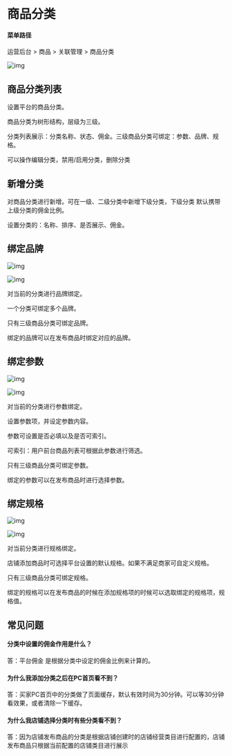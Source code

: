# 商品分类

#### 菜单路径

运营后台 > 商品 > 关联管理 > 商品分类

![img](https://docs.pickmall.cn/help/images/goodsTypeManager.png)

## 商品分类列表

设置平台的商品分类。

商品分类为树形结构，层级为三级。

分类列表展示：分类名称、状态、佣金。三级商品分类可绑定：参数、品牌、规格。

可以操作编辑分类，禁用/启用分类，删除分类

## 新增分类

对商品分类进行新增。可在一级、二级分类中新增下级分类，下级分类 默认携带 上级分类的佣金比例。

设置分类的：名称、排序、是否展示、佣金。

## 绑定品牌

![img](https://docs.pickmall.cn/help/images/goodsManagerTypeBang.png)

![img](https://docs.pickmall.cn/help/images/typegoods.png)

对当前的分类进行品牌绑定。

一个分类可绑定多个品牌。

只有三级商品分类可绑定品牌。

绑定的品牌可以在发布商品时绑定对应的品牌。

## 绑定参数

![img](https://docs.pickmall.cn/help/images/goodsManagerTypeBang.png)

![img](https://docs.pickmall.cn/help/images/queryGoods.png)

对当前的分类进行参数绑定。

设置参数项，并设定参数内容。

参数可设置是否必填以及是否可索引。

可索引：用户前台商品列表可根据此参数进行筛选。

只有三级商品分类可绑定参数。

绑定的参数可以在发布商品时进行选择参数。

## 绑定规格

![img](https://docs.pickmall.cn/help/images/goodsManagerTypeBang.png)

![img](https://docs.pickmall.cn/help/images/skugoods.png)

对当前分类进行规格绑定。

店铺添加商品时可选择平台设置的默认规格。如果不满足商家可自定义规格。

只有三级商品分类可绑定规格。

绑定的规格可以在发布商品的时候在添加规格项的时候可以选取绑定的规格项，规格值。

## 常见问题

#### 分类中设置的佣金作用是什么？

答：平台佣金 是根据分类中设定的佣金比例来计算的。

#### 为什么我添加分类之后在PC首页看不到？

答：买家PC首页中的分类做了页面缓存，默认有效时间为30分钟。可以等30分钟看效果，或者清除一下缓存。

#### 为什么我店铺选择分类时有些分类看不到？

答：因为店铺发布商品的分类是根据店铺创建时的店铺经营类目进行配置的，店铺发布商品只根据当前配置的店铺类目进行展示